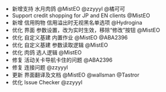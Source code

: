 - 新增支持 水月肉鸽 @MistEO @zzyyyl @橘可可
- Support credit shopping for JP and EN clients @MistEO
- 新增 信用购物 信用溢出时无视黑名单选项 @Hydrogina
- 优化 界面 参数设置，改为实时生效，移除“修改”按钮 @MistEO
- 优化 自定义基建 内置作业 @MistEO @ABA2396
- 优化 自定义基建 参数读取逻辑 @MistEO
- 优化 肉鸽 选人逻辑 @MistEO
- 修复 活动关卡导航卡住的问题 @ABA2396
- 修复 连接问题 @zzyyyl
- 更新 界面翻译及文档 @MistEO @wallsman @Tastror
- 优化 Issue Checker @zzyyyl

